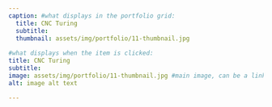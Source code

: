 ```yaml
---
caption: #what displays in the portfolio grid:
  title: CNC Turing
  subtitle: 
  thumbnail: assets/img/portfolio/11-thumbnail.jpg
  
#what displays when the item is clicked:
title: CNC Turing
subtitle: 
image: assets/img/portfolio/11-thumbnail.jpg #main image, can be a link or a file in assets/img/portfolio
alt: image alt text

---
```



